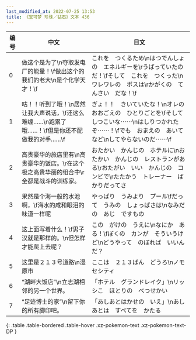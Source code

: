 ```yaml
---
last_modified_at: 2022-07-25 13:53
title: 《宝可梦 珍珠／钻石》文本 436
---
```

| 编号 | 中文 | 日文 |
| ---- | ---- | ---- |
| 0 | 做这个是为了\n夺取发电厂的能量！\f做出这个的我们的老大\n是个化学天才！\f | これを　つくるため\nはつでんしょの　エネルギーを\rうばっていたのだ！\fそして　これを　つくった\nワレワレの　ボスは\rかがくの　てんさい　だな！\f |
| 1 | 咕！！听到了哦！\n居然让我大声说话，\f还这么难缠……\n跑累了哦……！\f但是你还不配做我的对手……\f | ぎょ！！　きいていたな！\nオレの　おおごえの　ひとりごとを\fそして　しつこいな⋯⋯\nはしりつかれたぞ⋯⋯！\fでも　おまえの　あいてなど\nしてやらないのだ⋯⋯\f |
| 2 | 高贵豪华的旅店里有\n高贵豪华的饭店。\r在这个极之高贵华丽的组合中\r全都是战斗的训练家。 | おたかい　かんじの　ホテルに\nおたかい　かんじの　レストランがある\rおたがい　いい　かんじの　コンビで\rたたかう　トレーナー　ばかりだってさ |
| 3 | 果然是个海一般的水池啊，\f海水的咸和眼泪的味道一样呢 | やっぱり　うみより　プール\fだって　うみの　しょっぱさは\nなみだの　あじ　ですもの |
| 4 | 这上面写着什么！\f男子汉就是那样的。\n但怎样才能爬上去呢？ | この　がけの　うえに\nなにか　ある！\fぼくの　カンが　そういうけど\nどうやって　のぼれば　いいんだ？ |
| 5 | 这里是２１３号道路\n湿原市 | ここは　２１３ばん　どうろ\nノモセシティ |
| 6 | “湖畔大饭店”\n立志湖相邻的另一个世界。 | 「ホテル　グランドレイク」\nリッシこ　ほとりの　べつせかい |
| 7 | “足迹博士的家”\n留下你的所有脚印吧。 | 「あしあとはかせの　いえ」\nあしあとは　すべてを　かたる |
{: .table .table-bordered .table-hover .xz-pokemon-text .xz-pokemon-text-DP }